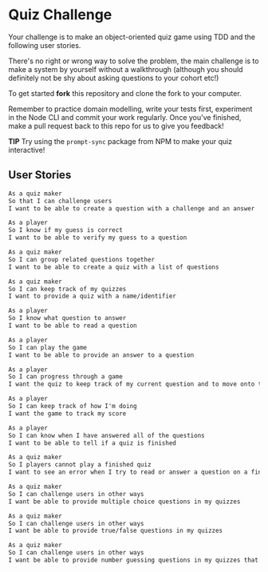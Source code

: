 # Quiz Challenge

Your challenge is to make an object-oriented quiz game using TDD and the following user stories.

There's no right or wrong way to solve the problem, the main challenge is to make a system by yourself without a walkthrough (although you should definitely not be shy about asking questions to your cohort etc!)

To get started **fork** this repository and clone the fork to your computer.

Remember to practice domain modelling, write your tests first, experiment in the Node CLI and commit your work regularly. Once you've finished, make a pull request back to this repo for us to give you feedback!

**TIP** Try using the `prompt-sync` package from NPM to make your quiz interactive!

## User Stories

```txt
As a quiz maker
So that I can challenge users
I want to be able to create a question with a challenge and an answer
```

```txt
As a player
So I know if my guess is correct
I want to be able to verify my guess to a question
```

```txt
As a quiz maker
So I can group related questions together
I want to be able to create a quiz with a list of questions
```

```txt
As a quiz maker
So I can keep track of my quizzes
I want to provide a quiz with a name/identifier
```

```txt
As a player
So I know what question to answer
I want to be able to read a question
```

```txt
As a player
So I can play the game
I want to be able to provide an answer to a question
```

```txt
As a player
So I can progress through a game
I want the quiz to keep track of my current question and to move onto the next question after I provide an answer
```

```txt
As a player
So I can keep track of how I'm doing
I want the game to track my score
```

```txt
As a player
So I can know when I have answered all of the questions
I want to be able to tell if a quiz is finished
```

```txt
As a quiz maker
So I players cannot play a finished quiz
I want to see an error when I try to read or answer a question on a finished quiz
```

```txt
As a quiz maker
So I can challenge users in other ways
I want be able to provide multiple choice questions in my quizzes
```

```txt
As a quiz maker
So I can challenge users in other ways
I want be able to provide true/false questions in my quizzes
```

```txt
As a quiz maker
So I can challenge users in other ways
I want be able to provide number guessing questions in my quizzes that accept an answer within a range (e.g. within 10)
```
